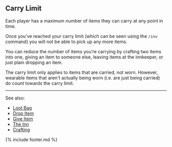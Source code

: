 ## Carry Limit
Each player has a maximum number of items they can carry at any point in time.

Once you’ve reached your carry limit (which can be seen using the `/inv` command) you will not be able to pick up any
  more items.

You can reduce the number of items you’re carrying by crafting two items into one, giving an item to someone else,
  leaving items at the innkeeper, or just plain dropping an item.

The carry limit only applies to items that are carried, not worn. However, wearable items that aren't actually being worn (i.e. are just being carried) do count towards the carry limit.

---

See also: 
- [Loot Bag](trinkets/loot_bag.md)
- [Drop Item](drop_item.md)
- [Give Item](give_item.md)
- [The Inn](../locations/inn/index.md)
- [Crafting](../locations/blacksmith/crafting.md)

{% include footer.md %}
